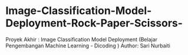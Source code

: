 # Image-Classification-Model-Deployment-Rock-Paper-Scissors-
Proyek Akhir : Image Classification Model Deployment  (Belajar Pengembangan Machine Learning - Dicoding )  Author: Sari Nurbaiti
